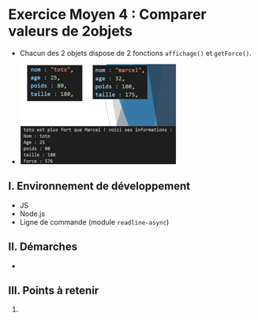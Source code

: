 # Exercice Moyen 4 : Comparer valeurs de 2objets

- Chacun des 2 objets dispose de 2 fonctions `affichage()` et `getForce()`.
  
- ![capture exo3](ex4.png)

## I. Environnement de développement

* JS
* Node.js
* Ligne de commande (module `readline-async`)

## II. Démarches
- 


## III. Points à retenir

1. 